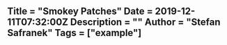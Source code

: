 Title = "Smokey Patches"
Date = 2019-12-11T07:32:00Z
Description = ""
Author = "Stefan Safranek"
Tags = ["example"]
---
